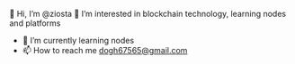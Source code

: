  👋 Hi, I’m @ziosta
 👀 I’m interested in blockchain technology, learning nodes and platforms
- 🌱 I’m currently learning nodes
- 📫 How to reach me dogh67565@gmail.com
